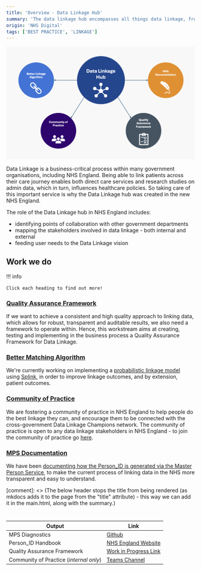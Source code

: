 ```yaml
---
title: 'Overview - Data Linkage Hub'
summary: 'The data linkage hub encompasses all things data linkage, from documenting the existing state of linkage in NHS England in the Person_ID handbook, to exploring better matching algorithms using probabilistic models and Splink, to creating a Quality Assurance Framework for Data Linkage.'
origin: 'NHS Digital'
tags: ['BEST PRACTICE', 'LINKAGE']
---
```

![Diagram representing the four current areas of the data linkage hub: DL Quality Assurance, Better Matching Algorithm, MPS Documentation, and the DL Community of Practice.](../../images/linkage_visual_abstract.png)

Data Linkage is a business-critical process within many government organisations, including NHS England. Being able to link patients across their care journey enables both direct care services and research studies on admin data, which in turn, influences healthcare policies. So taking care of this important service is why the Data Linkage hub was created in the new NHS England.

The role of the Data Linkage hub in NHS England includes:

- identifying points of collaboration with other government departments 
- mapping the stakeholders involved in data linkage - both internal and external
- feeding user needs to the Data Linkage vision

## **Work we do**

!!! info

    Click each heading to find out more!

### [Quality Assurance Framework](./linkage-projects/qaf.md)
If we want to achieve a consistent and high quality approach to linking data, which allows for robust, transparent and auditable results, we also need a framework to operate within. Hence, this workstream aims at creating, testing and implementing in the business process a Quality Assurance Framework for Data Linkage.

### [Better Matching Algorithm](./linkage-projects/better-matching.md)
We're currently working on implementing a [probabilistic linkage model](https://www.bristol.ac.uk/media-library/sites/cmm/migrated/documents/problinkage.pdf) using [Splink](https://moj-analytical-services.github.io/splink/index.html), in order to improve linkage outcomes, and by extension, patient outcomes. 

### [Community of Practice](./linkage-projects/cop.md)
We are fostering a community of practice in NHS England to help people do the best linkage they can, and encourage them to be connected with the cross-government Data Linkage Champions network. The community of practice is open to any data linkage stakeholders in NHS England - to join the community of practice go [here](https://teams.microsoft.com/l/channel/19%3A7AGd-QLqWT3CEPP2MGz_Zf7o4_aWQvIK2DoqjJm6L-01%40thread.tacv2/General?groupId=4fc6024c-60fe-4723-8aff-3d139f37b1ef&tenantId=37c354b2-85b0-47f5-b222-07b48d774ee3).

### [MPS Documentation](./linkage-projects/mps-handbook.md)
We have been [documenting how the Person_ID is generated via the Master Person Service](https://digital.nhs.uk/services/personal-demographics-service/master-person-service/the-person_id-handbook), to make the current process of linking data in the NHS more transparent and easy to understand. 


[comment]: <> (The below header stops the title from being rendered (as mkdocs adds it to the page from the "title" attribute) - this way we can add it in the main.html, along with the summary.)
#

|Output | Link|
|---|---|
MPS Diagnostics|[Github](https://github.com/NHSDigital/mps_diagnostics)
Person_ID Handbook | [NHS England Website](https://digital.nhs.uk/services/personal-demographics-service/master-person-service/the-person_id-handbook)
Quality Assurance Framework | [Work in Progress Link](https://musical-journey-mzj2woo.pages.github.io/) 
Community of Practice (*internal only*) | [Teams Channel](https://teams.microsoft.com/l/channel/19%3A7AGd-QLqWT3CEPP2MGz_Zf7o4_aWQvIK2DoqjJm6L-01%40thread.tacv2/General?groupId=4fc6024c-60fe-4723-8aff-3d139f37b1ef&tenantId=37c354b2-85b0-47f5-b222-07b48d774ee3) 
